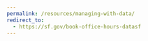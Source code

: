 ```yaml
---
permalink: /resources/managing-with-data/
redirect_to:
  - https://sf.gov/book-office-hours-datasf
---
```

